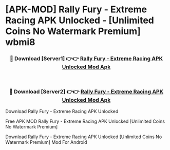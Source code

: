 # [APK-MOD] Rally Fury - Extreme Racing APK Unlocked - [Unlimited Coins No Watermark Premium] wbmi8



<div align="center">
<h3>🔴 Download [Server1] 👉👉 <a href="https://momento.my/?title=Rally_Fury_-_Extreme_Racing_APK_Unlocked">Rally Fury - Extreme Racing APK Unlocked Mod Apk</a></h3><br>

<h3>🔴 Download [Server2] 👉👉 <a href="https://momento.my/?title=Rally_Fury_-_Extreme_Racing_APK_Unlocked">Rally Fury - Extreme Racing APK Unlocked Mod Apk</a></h3>
</div>



Download Rally Fury - Extreme Racing APK Unlocked 

Free APK MOD Rally Fury - Extreme Racing APK Unlocked [Unlimited Coins No Watermark Premium]

Download Rally Fury - Extreme Racing APK Unlocked [Unlimited Coins No Watermark Premium] Mod For Android
